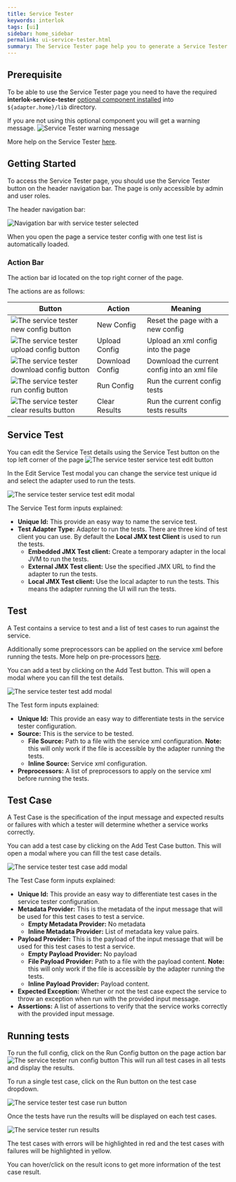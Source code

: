 ```yaml
---
title: Service Tester
keywords: interlok
tags: [ui]
sidebar: home_sidebar
permalink: ui-service-tester.html
summary: The Service Tester page help you to generate a Service Tester configuration xml and to test some Interlok services. (Since 3.7.2)
---
```


## Prerequisite ##

To be able to use the Service Tester page you need to have the required **interlok-service-tester** [optional component installed](adapter-optional-components.html) into `${adapter.home}/lib` directory.

If you are not using this optional component you will get a warning message. ![Service Tester warning message](./images/ui-user-guide/service-tester-warning-message.png)

More help on the Service Tester [here](service-tester-introduction.html).

## Getting Started ##

To access the Service Tester page, you should use the Service Tester button on the header navigation bar. The page is only accessible by admin and user roles.

The header navigation bar:

 ![Navigation bar with service tester selected](./images/ui-user-guide/service-tester-header-navigation.png)
 
 When you open the page a service tester config with one test list is automatically loaded.

### Action Bar ###

The action bar id located on the top right corner of the page.

The actions are as follows:

Button | Action | Meaning
------------ | ------------- | ------------
![The service tester new config button](./images/ui-user-guide/service-tester-new-config-btn.png) | New Config | Reset the page with a new config
![The service tester upload config button](./images/ui-user-guide/service-tester-upload-config-btn.png) | Upload Config | Upload an xml config into the page
![The service tester download config button](./images/ui-user-guide/service-tester-download-config-btn.png) | Download Config | Download the current config into an xml file
![The service tester run config button](./images/ui-user-guide/service-tester-run-config-btn.png) | Run Config | Run the current config tests
![The service tester clear results button](./images/ui-user-guide/service-tester-clear-results-btn.png) | Clear Results | Run the current config tests results

## Service Test ##

You can edit the Service Test details using the Service Test button on the top left corner of the page ![The service tester service test edit button](./images/ui-user-guide/service-tester-service-test-edit-btn.png)

In the Edit Service Test modal you can change the service test unique id and select the adapter used to run the tests.

![The service tester service test edit modal](./images/ui-user-guide/service-tester-service-test-edit-modal.png)

The Service Test form inputs explained:

- **Unique Id:** This provide an easy way to name the service test.
- **Test Adapter Type:** Adapter to run the tests. There are three kind of test client you can use. By default the **Local JMX test Client** is used to run the tests.
   - **Embedded JMX Test client:** Create a temporary adapter in the local JVM to run the tests.
   - **External JMX Test client:** Use the specified JMX URL to find the adapter to run the tests.
   - **Local JMX Test client:** Use the local adapter to run the tests. This means the adapter running the UI will run the tests.

## Test ##

A Test contains a service to test and a list of test cases to run against the service.

Additionally some preprocessors can be applied on the service xml before running the tests. More help on pre-processors [here](advanced-configuration-pre-processors.html).

You can add a test by clicking on the Add Test button. This will open a modal where you can fill the test details.
 
![The service tester test add modal](./images/ui-user-guide/service-tester-test-add-modal.png)

The Test form inputs explained:

- **Unique Id:** This provide an easy way to differentiate tests in the service tester configuration.
- **Source:** This is the service to be tested.
    - **File Source:** Path to a file with the service xml configuration. **Note:** this will only work if the file is accessible by the adapter running the tests.
    - **Inline Source:** Service xml configuration.
- **Preprocessors:** A list of preprocessors to apply on the service xml before running the tests.

## Test Case ##

A Test Case is the specification of the input message and expected results or failures with which a tester will determine whether a service works correctly.

You can add a test case by clicking on the Add Test Case button. This will open a modal where you can fill the test case details.
 
![The service tester test case add modal](./images/ui-user-guide/service-tester-test-case-add-modal.png)

The Test Case form inputs explained:

- **Unique Id:** This provide an easy way to differentiate test cases in the service tester configuration.
- **Metadata Provider:** This is the metadata of the input message that will be used for this test cases to test a service.
    - **Empty Metadata Provider:** No metadata
    - **Inline Metadata Provider:** List of metadata key value pairs.
- **Payload Provider:** This is the payload of the input message that will be used for this test cases to test a service.
    - **Empty Payload Provider:** No payload
    - **File Payload Provider:** Path to a file with the payload content. **Note:** this will only work if the file is accessible by the adapter running the tests.
    - **Inline Payload Provider:** Payload content.
- **Expected Exception:** Whether or not the test case expect the service to throw an exception when run with the provided input message.
- **Assertions:** A list of assertions to verify that the service works correctly with the provided input message.

## Running tests ##

To run the full config, click on the Run Config button on the page action bar ![The service tester run config button](./images/ui-user-guide/service-tester-run-config-btn.png)
This will run all test cases in all tests and display the results.

To run a single test case, click on the Run button on the test case dropdown.

![The service tester test case run button](./images/ui-user-guide/service-tester-test-case-run-btn.png)

Once the tests have run the results will be displayed on each test cases.

![The service tester run results](./images/ui-user-guide/service-tester-run-results.png)

The test cases with errors will be highlighted in red and the test cases with failures will be highlighted in yellow.

You can hover/click on the result icons to get more information of the test case result.
	